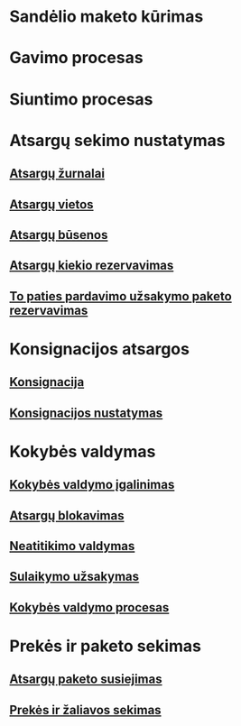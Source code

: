 # Sandėlio maketo kūrimas
# Gavimo procesas
# Siuntimo procesas
# Atsargų sekimo nustatymas
## [Atsargų žurnalai](inventory-journals.md)
## [Atsargų vietos](inventory-locations.md)
## [Atsargų būsenos](inventory-statuses.md)
## [Atsargų kiekio rezervavimas](reserve-inventory-quantities.md)
## [To paties pardavimo užsakymo paketo rezervavimas](../sales-marketing/reserve-same-batch-sales-order.md)
# Konsignacijos atsargos
## [Konsignacija](consignment.md)
## [Konsignacijos nustatymas](set-up-consignment.md)
# Kokybės valdymas
## [Kokybės valdymo įgalinimas](enable-quality-management.md)
## [Atsargų blokavimas](inventory-blocking.md)
## [Neatitikimo valdymas](enable-nonconformance-management.md)
## [Sulaikymo užsakymas](quarantine-orders.md)
## [Kokybės valdymo procesas](quality-management-processes.md)
# Prekės ir paketo sekimas
## [Atsargų paketo susiejimas](merge-inventory-batches.md)
## [Prekės ir žaliavos sekimas](trace-items-raw-materials-inventory-production-sales.md)
